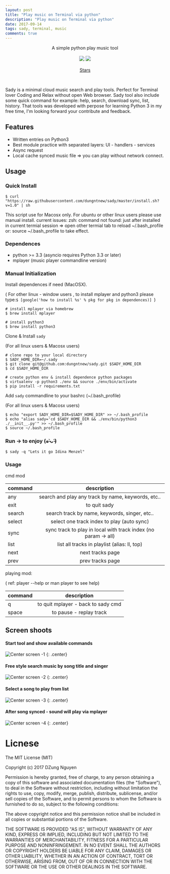 ```yaml
---
layout: post
title: "Play music on Terminal via python"
description: "Play music on Terminal via python"
date: 2017-09-14
tags: sady, terminal, music
comments: true
---
```


<script async defer src="https://buttons.github.io/buttons.js"></script>

<p align="center">
  <p align="center">
	 A simple python play music tool
	 <br>
	 <br>
	 <a class="no-hov" href="https://github.com/dungntnew/sady"><img src="{{ site.url }}/assets/sady/sady-1.png"></a>
	 <a class="no-hov" href="https://raw.githubusercontent.com/dungntnew/sady/master/LICENSE"><img src="https://img.shields.io/badge/license-MIT-blue.svg"></a>
	 <br><br>
	 <a class="github-button" href="https://github.com/dungntnew/sady" data-size="large" data-show-count="true" aria-label="Star mkchoi212/paper-jekyll-theme on GitHub">Stars</a>
  </p>
</p>
<br>

Sady is a minimal cloud music search and play tools. Perfect for Terminal lover
Coding and Relax without open Web browser. Sady tool also include some quick command
for example: help, search, download sync, list, history.
That tools was developed with perpose for learning Python 3 in my free time,
I'm looking forward your contribute and feedback.

## Features
- Written entries on Python3
- Best module practice with separated layers: UI - handlers - services
- Async request
- Local cache synced music file => you can play without network connect.

## Usage

### Quick Install


```
$ curl "https://raw.githubusercontent.com/dungntnew/sady/master/install.sh?v=1.0" | sh
```

This script use for Macosx only. For ubuntu or other linux users please use manual install.
current issues: zsh: command not found: just after installed in current termial session
=> open other termial tab to reload ~/.bash_profile  or: source ~/.bash_profile to take effect.



### Dependences
- python >= 3.3 (asyncio requires Python 3.3 or later)
- mplayer (music player commandline version)

### Manual Initialization

Install dependences if need (MacOSX).

( For other linux - window users , to install mplayer and python3 please type:`$ [google('how to install %s' % pkg for pkg in dependences)] `)

```
# install mplayer via homebrew
$ brew install mplayer

# install python3
$ brew install python3
```

Clone & Install `sady`

(For all linux users & Macosx users)
```
# clone repo to your local directory
$ SADY_HOME_DIR=~/.sady
$ git clone git@github.com:dungntnew/sady.git $SADY_HOME_DIR
$ cd $SADY_HOME_DIR

# create python env & install dependence python packages
$ virtualenv -p python3 ./env && source ./env/bin/activate
$ pip install -r requirements.txt
```

Add `sady` commandline to your bashrc (~/.bash_profile)

(For all linux users & Macosx users)
```
$ echo "export SADY_HOME_DIR=$SADY_HOME_DIR" >> ~/.bash_profile
$ echo "alias sady='cd $SADY_HOME_DIR && ./env/bin/python3 ./__init__.py'" >> ~/.bash_profile
$ source ~/.bash_profile
```

### Run -> to enjoy (๑˃̵ᴗ˂̵)
```
$ sady -q "Lets it go Idina Menzel"
```


### Usage

cmd mod

| command        | description |
| ------------- |:-------------:|
| any | search and play any track by name, keywords, etc.. |
| exit | to quit sady |
| search      | search track by name, keywords, singer, etc..  |
| select      | select one track index to play (auto sync)       |
| sync | sync track to play in local with track index (no param -> all)|
| list | list all tracks in playlist (alias: ll, top)|
| next | next tracks page |
| prev | prev tracks page |

playing mod:

( ref: player --help  or man player to see help)

| command        | description
| ------------- |:-------------:|
| q | to quit mplayer - back to sady cmd |
| space | to pause - replay track |

## Screen shoots

#### Start tool and show available commands
![Center screen -1 ]({{site.url}}/assets/sady/sady-1.png "Center")
{: .center}

#### Free style search music by song title and singer
![Center screen -2 ]({{site.url}}/assets/sady/sady-2.png "Center")
{: .center}

#### Select a song to play from list
![Center screen -3 ]({{site.url}}/assets/sady/sady-3.png "Center")
{: .center}

#### After song synced - sound will play via mplayer
![Center screen -4 ]({{site.url}}/assets/sady/sady-4.png "Center")
{: .center}

# Licnese
The MIT License (MIT)

Copyright (c) 2017 DZung Nguyen

Permission is hereby granted, free of charge, to any person obtaining a copy of this software and associated documentation files (the "Software"), to deal in the Software without restriction, including without limitation the rights to use, copy, modify, merge, publish, distribute, sublicense, and/or sell copies of the Software, and to permit persons to whom the Software is furnished to do so, subject to the following conditions:

The above copyright notice and this permission notice shall be included in all copies or substantial portions of the Software.

THE SOFTWARE IS PROVIDED "AS IS", WITHOUT WARRANTY OF ANY KIND, EXPRESS OR IMPLIED, INCLUDING BUT NOT LIMITED TO THE WARRANTIES OF MERCHANTABILITY, FITNESS FOR A PARTICULAR PURPOSE AND NONINFRINGEMENT. IN NO EVENT SHALL THE AUTHORS OR COPYRIGHT HOLDERS BE LIABLE FOR ANY CLAIM, DAMAGES OR OTHER LIABILITY, WHETHER IN AN ACTION OF CONTRACT, TORT OR OTHERWISE, ARISING FROM, OUT OF OR IN CONNECTION WITH THE SOFTWARE OR THE USE OR OTHER DEALINGS IN THE SOFTWARE.
